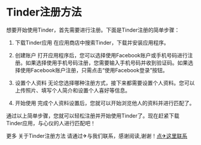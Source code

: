 # Tinder注册方法

想要开始使用Tinder，首先需要进行注册。下面是Tinder注册的简单步骤：

1. 下载Tinder应用
   在应用商店中搜索Tinder，下载并安装应用程序。

2. 创建账户
   打开应用程序后，您可以选择使用Facebook账户或手机号码进行注册。如果选择使用手机号码注册，您需要输入手机号码并收到验证码。如果选择使用Facebook账户注册，只需点击“使用Facebook登录”按钮。

3. 设置个人资料
   无论您选择哪种注册方式，接下来都需要设置个人资料。您可以上传照片、填写个人简介和设置个人喜好等信息。

4. 开始使用
   完成个人资料设置后，您就可以开始浏览他人的资料并进行匹配了。

通过以上简单步骤，您就可以轻松注册并开始使用Tinder了。现在赶紧下载Tinder应用，与心仪的人进行匹配吧！

更多 关于Tinder注册方法 请通过✈与我们联系，感谢阅读,谢谢！[点✈这里联系](https://add.k02.cc)